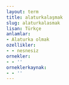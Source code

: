 ```yaml
---
layout: term
title: alaturkalaşmak
slug: alaturkalasmak
lisan: Türkçe
anlamlar:
- Alaturka olmak
ozellikler:
- - nesnesiz
ornekler:
- - ''
orneklerkaynak:
- - ''
---
```

